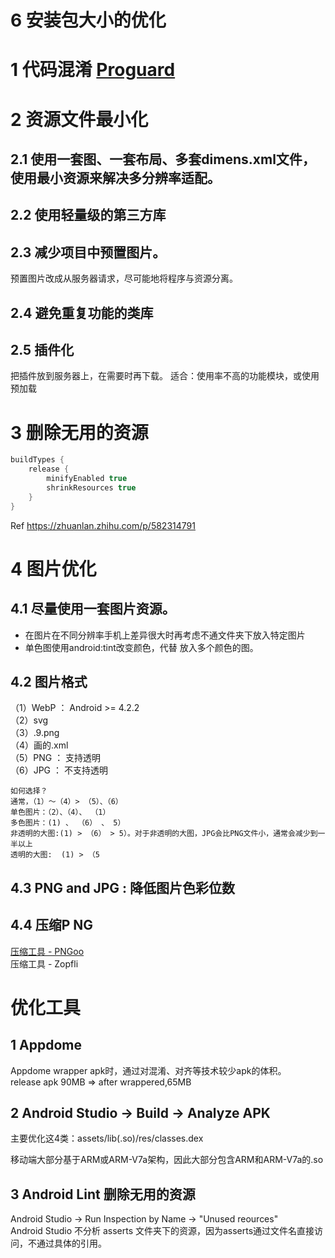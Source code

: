 # 6 安装包大小的优化

# 1 代码混淆 [Proguard](../tools/Proguard.md)

# 2 资源文件最小化

## 2.1 使用一套图、一套布局、多套dimens.xml文件，使用最小资源来解决多分辨率适配。    
## 2.2 使用轻量级的第三方库
## 2.3 减少项目中预置图片。    
预置图片改成从服务器请求，尽可能地将程序与资源分离。  
## 2.4 避免重复功能的类库    
## 2.5 插件化   
把插件放到服务器上，在需要时再下载。
适合：使用率不高的功能模块，或使用预加载  

# 3 删除无用的资源
```groovy
buildTypes {
    release {
        minifyEnabled true
        shrinkResources true
    }
}
```
Ref https://zhuanlan.zhihu.com/p/582314791

# 4 图片优化
## 4.1 尽量使用一套图片资源。  
- 在图片在不同分辨率手机上差异很大时再考虑不通文件夹下放入特定图片
- 单色图使用android:tint改变颜色，代替 放入多个颜色的图。    

## 4.2 图片格式      
（1）WebP  ： Android >= 4.2.2  
（2）svg    
（3）.9.png    
（4）画的.xml     
（5）PNG  ： 支持透明  
（6）JPG  ： 不支持透明  

    如何选择？  
    通常，（1）～（4）> （5）、（6）             
    单色图片：（2）、（4）、 （1）     
    多色图片：(1) 、 （6） 、 5）     
    非透明的大图:(1) > （6） > 5）。对于非透明的大图，JPG会比PNG文件小，通常会减少到一半以上   
    透明的大图:  (1) > （5


## 4.3 PNG and  JPG : 降低图片色彩位数  
## 4.4 压缩P NG  
[压缩工具 - PNGoo](https://pngquant.org/)   
压缩工具 - Zopfli    


# 优化工具
## 1 Appdome  
Appdome wrapper apk时，通过对混淆、对齐等技术较少apk的体积。      
release apk 90MB => after wrappered,65MB       

## 2 Android Studio -> Build -> Analyze APK
主要优化这4类：assets/lib(.so)/res/classes.dex

移动端大部分基于ARM或ARM-V7a架构，因此大部分包含ARM和ARM-V7a的.so  

## 3 Android Lint 删除无用的资源
Android Studio -> Run Inspection by Name -> "Unused reources"  
Android Studio 不分析 asserts 文件夹下的资源，因为asserts通过文件名直接访问，不通过具体的引用。     

